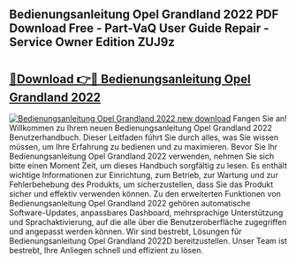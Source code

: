 ## Bedienungsanleitung Opel Grandland 2022 PDF Download Free - Part-VaQ User Guide Repair - Service Owner Edition ZUJ9z

# <h2><a href="http://df0zrkb.blite.top/?on=Bedienungsanleitung+Opel+Grandland+2022">🔗Download 👉🔴 Bedienungsanleitung Opel Grandland 2022</a></h2>

[![Bedienungsanleitung Opel Grandland 2022 new download](https://i.imgur.com/lujVjoI.png)](http://df0zrkb.blite.top/?on=Bedienungsanleitung+Opel+Grandland+2022)
Fangen Sie an! Willkommen zu Ihrem neuen Bedienungsanleitung Opel Grandland 2022 Benutzerhandbuch. Dieser Leitfaden führt Sie durch alles, was Sie wissen müssen, um Ihre Erfahrung zu bedienen und zu maximieren. Bevor Sie Ihr Bedienungsanleitung Opel Grandland 2022 verwenden, nehmen Sie sich bitte einen Moment Zeit, um dieses Handbuch sorgfältig zu lesen. Es enthält wichtige Informationen zur Einrichtung, zum Betrieb, zur Wartung und zur Fehlerbehebung des Produkts, um sicherzustellen, dass Sie das Produkt sicher und effektiv verwenden können. Zu den erweiterten Funktionen von Bedienungsanleitung Opel Grandland 2022 gehören automatische Software-Updates, anpassbares Dashboard, mehrsprachige Unterstützung und Sprachaktivierung, auf die alle über die Benutzeroberfläche zugegriffen und angepasst werden können. Wir sind bestrebt, Lösungen für Bedienungsanleitung Opel Grandland 2022D bereitzustellen. Unser Team ist bestrebt, Ihre Anliegen schnell und effizient zu lösen.
